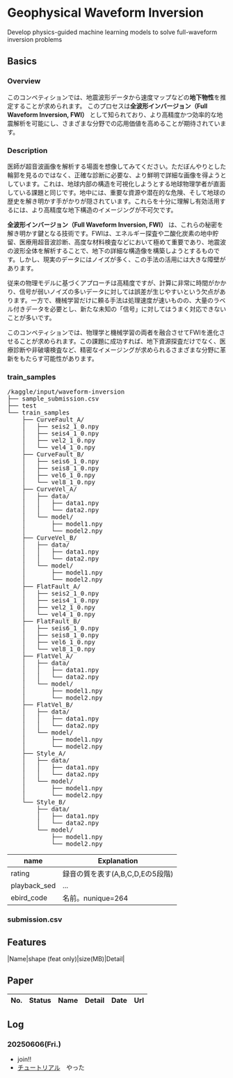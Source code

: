# Geophysical Waveform Inversion
Develop physics-guided machine learning models to solve full-waveform inversion problems

## Basics
### Overview
このコンペティションでは、地震波形データから速度マップなどの**地下物性**を推定することが求められます。
このプロセスは**全波形インバージョン（Full Waveform Inversion, FWI）** として知られており、より高精度かつ効率的な地震解析を可能にし、さまざまな分野での応用価値を高めることが期待されています。


### Description
医師が超音波画像を解析する場面を想像してみてください。ただぼんやりとした輪郭を見るのではなく、正確な診断に必要な、より鮮明で詳細な画像を得ようとしています。これは、地球内部の構造を可視化しようとする地球物理学者が直面している課題と同じです。地中には、重要な資源や潜在的な危険、そして地球の歴史を解き明かす手がかりが隠されています。これらを十分に理解し有効活用するには、より高精度な地下構造のイメージングが不可欠です。

**全波形インバージョン（Full Waveform Inversion, FWI）** は、これらの秘密を解き明かす鍵となる技術です。FWIは、エネルギー探査や二酸化炭素の地中貯留、医療用超音波診断、高度な材料検査などにおいて極めて重要であり、地震波の波形全体を解析することで、地下の詳細な構造像を構築しようとするものです。しかし、現実のデータにはノイズが多く、この手法の活用には大きな障壁があります。

従来の物理モデルに基づくアプローチは高精度ですが、計算に非常に時間がかかり、信号が弱いノイズの多いデータに対しては誤差が生じやすいという欠点があります。一方で、機械学習だけに頼る手法は処理速度が速いものの、大量のラベル付きデータを必要とし、新たな未知の「信号」に対してはうまく対応できないことが多いです。

このコンペティションでは、物理学と機械学習の両者を融合させてFWIを進化させることが求められます。この課題に成功すれば、地下資源探査だけでなく、医療診断や非破壊検査など、精密なイメージングが求められるさまざまな分野に革新をもたらす可能性があります。

### train_samples
<pre>
/kaggle/input/waveform-inversion
├── sample_submission.csv
├── test
└── train_samples
    ├── CurveFault_A/
    │   ├── seis2_1_0.npy
    │   ├── seis4_1_0.npy
    │   ├── vel2_1_0.npy
    │   └── vel4_1_0.npy
    ├── CurveFault_B/
    │   ├── seis6_1_0.npy
    │   ├── seis8_1_0.npy
    │   ├── vel6_1_0.npy
    │   └── vel8_1_0.npy
    ├── CurveVel_A/
    │   ├── data/
    │   │   ├── data1.npy
    │   │   └── data2.npy
    │   └── model/
    │       ├── model1.npy
    │       └── model2.npy
    ├── CurveVel_B/
    │   ├── data/
    │   │   ├── data1.npy
    │   │   └── data2.npy
    │   └── model/
    │       ├── model1.npy
    │       └── model2.npy
    ├── FlatFault_A/
    │   ├── seis2_1_0.npy
    │   ├── seis4_1_0.npy
    │   ├── vel2_1_0.npy
    │   └── vel4_1_0.npy
    ├── FlatFault_B/
    │   ├── seis6_1_0.npy
    │   ├── seis8_1_0.npy
    │   ├── vel6_1_0.npy
    │   └── vel8_1_0.npy
    ├── FlatVel_A/
    │   ├── data/
    │   │   ├── data1.npy
    │   │   └── data2.npy
    │   └── model/
    │       ├── model1.npy
    │       └── model2.npy
    ├── FlatVel_B/
    │   ├── data/
    │   │   ├── data1.npy
    │   │   └── data2.npy
    │   └── model/
    │       ├── model1.npy
    │       └── model2.npy
    ├── Style_A/
    │   ├── data/
    │   │   ├── data1.npy
    │   │   └── data2.npy
    │   └── model/
    │       ├── model1.npy
    │       └── model2.npy
    └── Style_B/
        ├── data/
        │   ├── data1.npy
        │   └── data2.npy
        └── model/
            ├── model1.npy
            └── model2.npy
</pre>

|name|Explanation|
|----|----|
|rating|録音の質を表す(A,B,C,D,Eの5段階)|
|playback_sed|...|
|ebird_code|名前。nunique=264|

### submission.csv 

## Features
|Name|shape (feat only)|size(MB)|Detail|

## Paper
|No.|Status|Name|Detail|Date|Url|
|---|---|---|---|---|---|


## Log
### 20250606(Fri.)
- join!!
- [チュートリアル](https://www.kaggle.com/code/suirikais/waveform-inversion-kaggle-competition-tutorial)　やった

